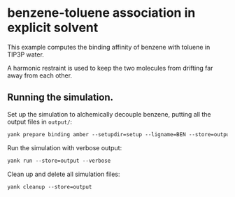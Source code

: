 # benzene-toluene association in explicit solvent

This example computes the binding affinity of benzene with toluene in TIP3P water.

A harmonic restraint is used to keep the two molecules from drifting far away from each other.

## Running the simulation.

Set up the simulation to alchemically decouple benzene, putting all the output files in `output/`:
```tcsh
yank prepare binding amber --setupdir=setup --ligname=BEN --store=output --iterations=1000 --restraints=harmonic --temperature=300*kelvin --pressure=1*atmospheres --minimize --verbose
```

Run the simulation with verbose output:
```tcsh
yank run --store=output --verbose
```

Clean up and delete all simulation files:
```tcsh
yank cleanup --store=output
```

